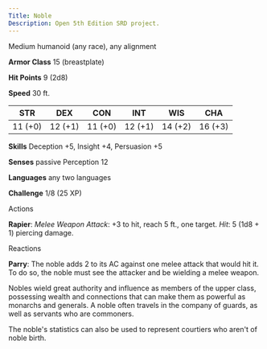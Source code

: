 ```yaml
---
Title: Noble
Description: Open 5th Edition SRD project.
---
```


Medium humanoid (any race), any alignment

**Armor Class** 15 (breastplate)

**Hit Points** 9 (2d8)

**Speed** 30 ft.

STR     | DEX     | CON     | INT     | WIS     | CHA
------- | ------- | ------- | ------- | ------- | -------
11 (+0) | 12 (+1) | 11 (+0) | 12 (+1) | 14 (+2) | 16 (+3)

**Skills** Deception +5, Insight +4, Persuasion +5

**Senses** passive Perception 12

**Languages** any two languages

**Challenge** 1/8 (25 XP)

Actions

**Rapier**: _Melee Weapon Attack_: +3 to hit, reach 5 ft.,     one target. _Hit_: 5 (1d8 + 1) piercing damage.

Reactions

**Parry**: The noble adds 2 to its AC against one melee attack that     would hit it. To do so, the noble must see the attacker and be     wielding a melee weapon.

Nobles wield great authority and influence as members of the upper class, possessing wealth and connections that can make them as powerful as monarchs and generals. A noble often travels in the company of guards, as well as servants who are commoners.

The noble's statistics can also be used to represent courtiers who aren't of noble birth.


